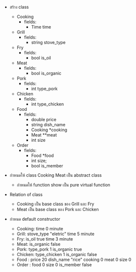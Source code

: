 - สร้าง class
  - Cooking
    - fields:
      - Time time
  - Grill
    - fields:
      - string stove_type
  - Fry
    - fields:
      - bool is_oil
  - Meat
    - fields:
      - bool is_organic
  - Pork
    - fields:
      - int type_pork
  - Chicken
    - fields:
      - int type_chicken
  - Food
    - fields:
      - double price
      - string dish_name
      - Cooking *cooking
      - Meat **meat
      - int size
  - Order
    - fields:
      - Food *food
      - int size;
      - bool is_member

- กำหนดให้ class Cooking Meat เป็น abstract class
  - กำหนดให้ function show เป็น pure virtual function

- Relation of class
  - Cooking เป็น base class ของ Grill และ Fry
  - Meat เป็น base class ของ Pork และ Chicken
- กำหนด default constructor
  - Cooking: time 0 minute
  - Grill: stove_type "eletric" time 5 minute
  - Fry: is_oil true time 3 minute
  - Meat: is_organic false
  - Pork: type_pork 1 is_organic true
  - Chicken: type_chicken 1 is_organic false
  - Food : price 20 dish_name "rice" cooking 0 meat 0 size 0
  - Order : food 0 size 0 is_member false